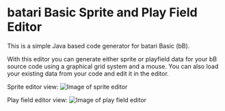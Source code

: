 # batari Basic Sprite and Play Field Editor

This is a simple Java based code generator for batari Basic (bB). 

With this editor you can generate either sprite or playfield data for your bB source code using a graphical grid system and a mouse. 
You can also load your existing data from your code and edit it in the editor. 

Sprite editor view:
![Image of sprite editor](https://i.imgur.com/R6L0vN1.png)

Play field editor view:
![Image of play field editor](https://i.imgur.com/MIT1fxe.png)


